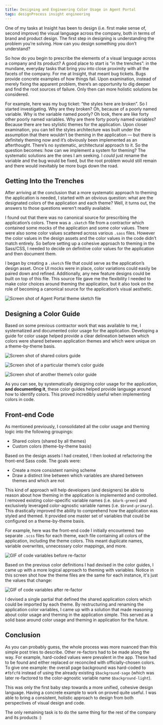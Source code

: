 ```yaml
---
title: Designing and Engineering Color Usage in Agent Portal
tags: designProcess insight engineering
---
```


One of my tasks at Insight has been to design (i.e. first make sense of, second improve) the visual language across the company, both in terms of brand and product design. The first step in designing is understanding the problem you’re solving. How can you design something you don’t understand?

So how do you begin to prescribe the elements of a visual language across a company and its product? A good place to start is “in the trenches”: in the mundane, everyday tasks that bring you into close proximity with all the facets of the company. For me at Insight, that meant bug tickets. Bugs provide concrete examples of how things fail. Upon examination, instead of merely fixing the apparent problem, there’s an opportunity to dig deeper and find the root sources of failure. Only then can more holistic solutions be considered.

For example, here was my bug ticket: “the styles here are broken”. So I started investigating. Why are they broken? Oh, because of a poorly named variable. Why is the variable named poorly? Oh look, there are like forty other poorly named variables. Why are there forty poorly named variables? Because there are two stylistic themes for the application. Upon closer examination, you can tell the styles architecture was built under the assumption that there wouldn’t be theming in the application — but there is definitely theming now and it’s obviously been implemented as an afterthought. There’s no systematic, architectural approach to it. So the question becomes: how can we implement a system for theming? The systematic solutions are the ones I am seeking. I *could* just rename the variable and the bug would be fixed, but the root problem would still remain and there would inevitably be more bugs down the road.

## Getting Into the Trenches

After arriving at the conclusion that a more systematic approach to theming the application is needed, I started with an obvious question: what are the designated colors of the application and each theme? Well, it turns out, the answers to those questions weren’t readily available.

I found out that there was no canonical source for prescribing the application’s colors. There was a `.sketch` file from a contractor which contained some mocks of the application and some color values. There were also some color values scattered across various `.sass` files. However the color values in the design assets and the color values in the code didn’t match entirely. So before setting up a cohesive approach to theming in the Sass/CSS, I needed to decide on definitive color values for the application and then document them.

I began by creating a `.sketch` file that could serve as the application’s design asset. Once UI mocks were in place, color variations could easily be paired down and refined. Additionally, any new feature designs could be built on top of this file. This source file gave me the flexibility I needed to make color choices around theming the application, but it also took on the role of becoming a canonical source for the application’s visual aesthetic.

![Screen shot of Agent Portal theme sketch file](https://cdn.jim-nielsen.com/blog/2017/ap-theme-sketch-file.png)

## Designing a Color Guide

Based on some previous contractor work that was available to me, I systematized and documented color usage for the application. Developing a guide for color usage helped provide a clear delineation between which colors were shared between application themes and which were unique on a theme-by-theme basis.

![Screen shot of shared colors guide](https://cdn.jim-nielsen.com/blog/2017/ap-theme-color-guide-shared.png "Documentation for colors shared across application themes")

![Screen shot of a particular theme’s color guide](https://cdn.jim-nielsen.com/blog/2017/ap-theme-color-guide-sagesure.png "Documentation for colors of one particular branded theme")

![Screen shot of another theme’s color guide](https://cdn.jim-nielsen.com/blog/2017/ap-theme-color-guide-fednat.png "Documentation for colors of a separate branded theme")

As you can see, by systematically designing color usage for the application, **and documenting it**, these color guides helped provide language around how to identify colors. This proved incredibly useful when implementing colors in code.

## Front-end Code

As mentioned previously, I consolidated all the color usage and theming logic into the following groupings:

- Shared colors (shared by all themes)
- Custom colors (theme-by-theme basis)

Based on the design assets I had created, I then looked at refactoring the front-end Sass code. The goals were:

- Create a more consistent naming scheme
- Draw a distinct line between which variables are shared between themes and which are not

This kind of approach will help developers (and designers) be able to reason about how theming in the application is implemented and controlled. I removed existing color-specific variable names (i.e. `$dark-green`) and exclusively leveraged color-agnostic variable names (i.e. `$brand-primary`). This drastically improved the ability to comprehend how the application was styled and themed. It provided one master set of variables that could be configured on a theme-by-theme basis.

For example, here was the front-end code I initially encountered: two separate `.scss` files for each theme, each file containing all colors of the application, including the theme colors. This meant duplicate names, variable overwrites, unnecessary color mappings, and more.

![GIF of code variables before re-factor](https://cdn.jim-nielsen.com/blog/2017/ap-theme-variables-before.gif "Before: variables are all over the place: mismatched names, duplicates, overwrites, etc. You can’t tell which is a theme color and which is not.")

Based on the previous color definitions I had devised in the color guides, I came up with a more logical approach to theming with variables. Notice in this screen shot how the theme files are the same for each instance, it's just the values that change:

![GIF of code variables after re-factor](https://cdn.jim-nielsen.com/blog/2017/ap-theme-variables-after.gif "After: variables are standardized across theme files; only the values change")

I devised a single partial that defined the shared application colors which could be imported by each theme. By restructuring and renaming the application color variables, I came up with a solution that made reasoning about color usage and theming in the application simple. This served as a solid base around color usage and theming in application for the future.

## Conclusion

As you can probably guess, the whole process was more nuanced than this simple post tries to describe. Other re-factors had to be made along the way. For example, hard-coded values were prevalent in the app. These had to be found and either replaced or reconciled with officially-chosen colors. To give one example: the overall page background was hard-coded to `#fbfcf8` instead of using the already existing `$background-sage` (which was later re-factored to the color-agnostic variable name `$background-light`).

This was only the first baby step towards a more unified, cohesive design language. Having a concrete example to work on proved quite useful. I was able to bring a consistent, holistic approach to design from both perspectives of visual design and code.

The only remaining task is to do the same thing for the rest of the company and its products :)
